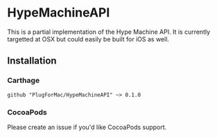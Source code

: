 # HypeMachineAPI

This is a partial implementation of the Hype Machine API. It is currently targetted at OSX but could easily be built for iOS as well.

## Installation

### Carthage

```ogdl
github "PlugForMac/HypeMachineAPI" ~> 0.1.0
```

### CocoaPods

Please create an issue if you'd like CocoaPods support.
